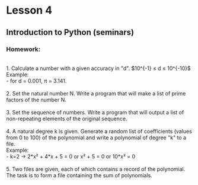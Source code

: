 # Lesson 4

## Introduction to Python (seminars)
### Homework:

<br/>
1. Calculate a number with a given accuracy in "d". $10^{-1} ≤ d ≤ 10^{-10}$
<br/>
Example:
<br/>
- for d = 0.001, π = 3.141. <br/>   
<br/>
2. Set the natural number N. Write a program that will make a list of prime factors of the number N.
<br/>
<br/>
3. Set the sequence of numbers. Write a program that will output a list of non-repeating elements of the original sequence.
<br/>
<br/>
4. A natural degree k is given. Generate a random list of coefficients (values from 0 to 100) of the polynomial and write a polynomial of degree "k" to a file.
<br/>
Example:
<br/>
- k=2 &#8594; 2*x² + 4*x + 5 = 0 or x² + 5 = 0 or 10*x² = 0 <br/>
<br/>
5. Two files are given, each of which contains a record of the polynomial. The task is to form a file containing the sum of polynomials.
<br/>
